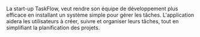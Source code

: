 La start-up TaskFlow, veut rendre son équipe de développement plus efficace en installant un système simple pour gérer les tâches. L'application aidera les utilisateurs à créer, suivre et organiser leurs tâches, tout en simplifiant la planification des projets.
